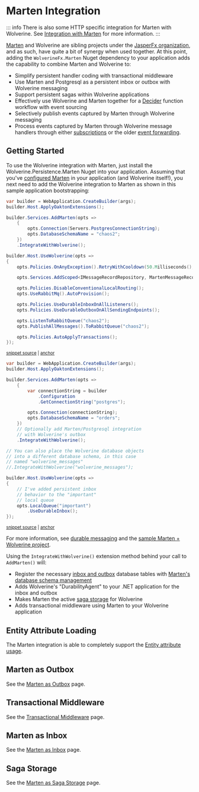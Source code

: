 # Marten Integration

::: info
There is also some HTTP specific integration for Marten with Wolverine. See [Integration with Marten](/guide/http/marten) for more information.
:::

[Marten](https://martendb.io) and Wolverine are sibling projects under the [JasperFx organization](https://github.com/JasperFx), and as such, have quite a bit of synergy when
used together. At this point, adding the `WolverineFx.Marten` Nuget dependency to your application adds the capability to combine Marten and Wolverine to:

* Simplify persistent handler coding with transactional middleware
* Use Marten and Postgresql as a persistent inbox or outbox with Wolverine messaging
* Support persistent sagas within Wolverine applications
* Effectively use Wolverine and Marten together for a [Decider](https://thinkbeforecoding.com/post/2021/12/17/functional-event-sourcing-decider) function workflow with event sourcing
* Selectively publish events captured by Marten through Wolverine messaging
* Process events captured by Marten through Wolverine message handlers through either [subscriptions](./subscriptions) or the older [event forwarding](./event-forwarding).

## Getting Started

To use the Wolverine integration with Marten, just install the Wolverine.Persistence.Marten Nuget into your application. Assuming that you've [configured Marten](https://martendb.io/configuration/)
in your application (and Wolverine itself!), you next need to add the Wolverine integration to Marten as shown in this sample application bootstrapping:

<!-- snippet: sample_integrating_wolverine_with_marten -->
<a id='snippet-sample_integrating_wolverine_with_marten'></a>
```cs
var builder = WebApplication.CreateBuilder(args);
builder.Host.ApplyOaktonExtensions();

builder.Services.AddMarten(opts =>
    {
        opts.Connection(Servers.PostgresConnectionString);
        opts.DatabaseSchemaName = "chaos2";
    })
    .IntegrateWithWolverine();

builder.Host.UseWolverine(opts =>
{
    opts.Policies.OnAnyException().RetryWithCooldown(50.Milliseconds(), 100.Milliseconds(), 250.Milliseconds());

    opts.Services.AddScoped<IMessageRecordRepository, MartenMessageRecordRepository>();

    opts.Policies.DisableConventionalLocalRouting();
    opts.UseRabbitMq().AutoProvision();

    opts.Policies.UseDurableInboxOnAllListeners();
    opts.Policies.UseDurableOutboxOnAllSendingEndpoints();

    opts.ListenToRabbitQueue("chaos2");
    opts.PublishAllMessages().ToRabbitQueue("chaos2");

    opts.Policies.AutoApplyTransactions();
});
```
<sup><a href='https://github.com/JasperFx/wolverine/blob/main/src/Samples/ChaosSender/Program.cs#L13-L44' title='Snippet source file'>snippet source</a> | <a href='#snippet-sample_integrating_wolverine_with_marten' title='Start of snippet'>anchor</a></sup>
<a id='snippet-sample_integrating_wolverine_with_marten-1'></a>
```cs
var builder = WebApplication.CreateBuilder(args);
builder.Host.ApplyOaktonExtensions();

builder.Services.AddMarten(opts =>
    {
        var connectionString = builder
            .Configuration
            .GetConnectionString("postgres");

        opts.Connection(connectionString);
        opts.DatabaseSchemaName = "orders";
    })
    // Optionally add Marten/Postgresql integration
    // with Wolverine's outbox
    .IntegrateWithWolverine();

// You can also place the Wolverine database objects
// into a different database schema, in this case
// named "wolverine_messages"
//.IntegrateWithWolverine("wolverine_messages");

builder.Host.UseWolverine(opts =>
{
    // I've added persistent inbox
    // behavior to the "important"
    // local queue
    opts.LocalQueue("important")
        .UseDurableInbox();
});
```
<sup><a href='https://github.com/JasperFx/wolverine/blob/main/src/Samples/WebApiWithMarten/Program.cs#L8-L40' title='Snippet source file'>snippet source</a> | <a href='#snippet-sample_integrating_wolverine_with_marten-1' title='Start of snippet'>anchor</a></sup>
<!-- endSnippet -->

For more information, see [durable messaging](/guide/durability/) and the [sample Marten + Wolverine project](https://github.com/JasperFx/wolverine/tree/main/src/Samples/WebApiWithMarten).

Using the `IntegrateWithWolverine()` extension method behind your call to `AddMarten()` will:

* Register the necessary [inbox and outbox](/guide/durability/) database tables with [Marten's database schema management](https://martendb.io/schema/migrations.html)
* Adds Wolverine's "DurabilityAgent" to your .NET application for the inbox and outbox
* Makes Marten the active [saga storage](/guide/durability/sagas) for Wolverine
* Adds transactional middleware using Marten to your Wolverine application

## Entity Attribute Loading

The Marten integration is able to completely support the [Entity attribute usage](/guide/handlers/persistence.html#automatically-loading-entities-to-method-parameters).

## Marten as Outbox

See the [Marten as Outbox](./outbox) page.

## Transactional Middleware

See the [Transactional Middleware](./transactional-middleware) page.


## Marten as Inbox

See the [Marten as Inbox](./inbox) page. 

## Saga Storage

See the [Marten as Saga Storage](./sagas) page.




